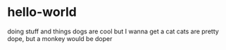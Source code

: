 # hello-world
doing stuff and things
dogs are cool but I wanna get a cat
cats are pretty dope, but a monkey would be doper
